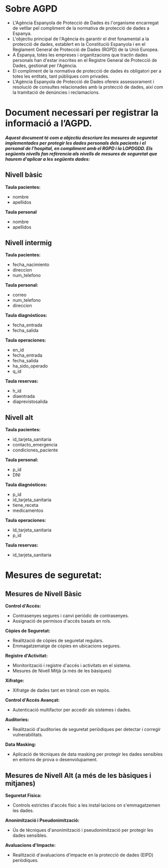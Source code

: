 # Sobre AGPD

- L'Agència Espanyola de Protecció de Dades és l'organisme encarregat de vetllar pel compliment de la normativa de protecció de dades a Espanya. <br>
- L'objectiu principal de l'Agència és garantir el dret fonamental a la protecció de dades, establert en la Constitució Espanyola i en el Reglament General de Protecció de Dades (RGPD) de la Unió Europea. <br>
- A Espanya, totes les empreses i organitzacions que tractin dades personals han d'estar inscrites en el Registre General de Protecció de Dades, gestionat per l'Agència. <br>
- El compliment de la normativa de protecció de dades és obligatori per a totes les entitats, tant públiques com privades. <br>
- L'Agència Espanyola de Protecció de Dades ofereix assessorament i resolució de consultes relacionades amb la protecció de dades, així com la tramitació de denúncies i reclamacions.

# Document necessari per registrar la informació a l’AGPD.
##### Aquest document té com a objectiu descriure les mesures de seguretat implementades per protegir les dades personals dels pacients i el personal de l'hospital, en compliment amb el RGPD i la LOPDGDD. Els següents nivells fan refèrencia als nivells de mesures de seguretat que haurem d'aplicar a les següents dades:

## Nivell bàsic
**Taula pacientes:**
+ nombre
+ apellidos

**Taula personal**
+	nombre
+	apellidos

## Nivell intermig
**Taula pacientes:**
+	fecha_nacimiento
+	direccion
+	num_telefono

**Taula personal:**
+	correo
+ num_telefono
+ direccion

**Taula diagnósticos:**
+	fecha_entrada
+	fecha_salida

**Taula operaciones:**
+	en_id
+	fecha_entrada
+	fecha_salida
+	ha_sido_operado
+	q_id

**Taula reservas:**
+	h_id
+	diaentrada
+	diaprevistosalida

## Nivell alt
**Taula pacientes:**
+	id_tarjeta_sanitaria
+	contacto_emergencia
+	condiciones_paciente

**Taula personal:**
+ p_id
+ DNI

**Taula diagnósticos:**
+	p_id
+	id_tarjeta_sanitaria
+	tiene_receta
+	medicamentos

**Taula operaciones:**
+	Id_tarjeta_sanitaria
+	p_id

**Taula reservas:**
+	id_tarjeta_sanitaria

# Mesures de seguretat:

## Mesures de Nivell Bàsic
**Control d'Accés:**
+ Contrasenyes segures i canvi periòdic de contrasenyes.
+ Assignació de permisos d'accés basats en rols.

**Còpies de Seguretat:**
+ Realització de còpies de seguretat regulars.
+ Emmagatzematge de còpies en ubicacions segures.

**Registre d'Activitat:**
+ Monitorització i registre d'accés i activitats en el sistema.
+ Mesures de Nivell Mitjà (a més de les bàsiques)

**Xifratge:**
+ Xifratge de dades tant en trànsit com en repòs.

**Control d'Accés Avançat:**
+ Autenticació multifactor per accedir als sistemes i dades.

**Auditories:**
+ Realització d'auditories de seguretat periòdiques per detectar i corregir vulnerabilitats.

**Data Masking:**
+ Aplicació de tècniques de data masking per protegir les dades sensibles en entorns de prova o desenvolupament.

## Mesures de Nivell Alt (a més de les bàsiques i mitjanes)
**Seguretat Física:**
+ Controls estrictes d'accés físic a les instal·lacions on s'emmagatzemen les dades.

**Anonimització i Pseudonimització:**
+ Ús de tècniques d'anonimització i pseudonimització per protegir les dades sensibles.

**Avaluacions d'Impacte:**
+ Realització d'avaluacions d'impacte en la protecció de dades (EIPD) periòdiques.

